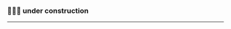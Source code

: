 ### 🚧🚧🚧 under construction

____

<!-- ###########################################################
###
### Update system and install tools
```
sudo apt update && sudo apt upgrade -y
sudo apt install curl tar wget clang pkg-config libssl-dev build-essential bsdmainutils jq git make gcc lz4 -y
```

### go
```
if ! [ -x "$(command -v go)" ]; then
  ver="1.20.5"
  cd $HOME
  wget "https://golang.org/dl/go$ver.linux-amd64.tar.gz"
  sudo rm -rf /usr/local/go
  sudo tar -C /usr/local -xzf "go$ver.linux-amd64.tar.gz"
  sudo rm "go$ver.linux-amd64.tar.gz"
  echo "export PATH=$PATH:/usr/local/go/bin:$HOME/go/bin" >> ~/.bash_profile
  source ~/.bash_profile
fi
```

### install
```
cd $HOME
rm -rf lava
git clone https://github.com/lavanet/lava.git
cd lava
git checkout v0.24.0
# The binary for a provider
export LAVA_BINARY=lavap
make install
```

### variables
```
node_moniker=
wallet=
provider_wallet=
chain=lava-testnet-2
port=13
```

### write and load
```
echo "export LAVA_M=$node_moniker" >> $HOME/.bash_profile
echo "export LAVA_W=$wallet" >> $HOME/.bash_profile
echo "export LAVARPC_W=$provider_wallet" >> $HOME/.bash_profile
echo "export LAVA_CHAIN=$chain" >> $HOME/.bash_profile
echo "export LAVA_PORT=$port" >> $HOME/.bash_profile
source ~/.bash_profile
```

### config
```
lavad config keyring-backend test
lavad config chain-id lava-testnet-2
lavad config node tcp://localhost:${LAVA_PORT}657
```

### init
```
lavad init $LAVA_M --chain-id $LAVA_CHAIN
```

### config timeouts
```
sed -i \
  -e 's/timeout_commit = ".*"/timeout_commit = "30s"/g' \
  -e 's/timeout_propose = ".*"/timeout_propose = "1s"/g' \
  -e 's/timeout_precommit = ".*"/timeout_precommit = "1s"/g' \
  -e 's/timeout_precommit_delta = ".*"/timeout_precommit_delta = "500ms"/g' \
  -e 's/timeout_prevote = ".*"/timeout_prevote = "1s"/g' \
  -e 's/timeout_prevote_delta = ".*"/timeout_prevote_delta = "500ms"/g' \
  -e 's/timeout_propose_delta = ".*"/timeout_propose_delta = "500ms"/g' \
  -e 's/skip_timeout_commit = ".*"/skip_timeout_commit = false/g' \
  $HOME/.lava/config/config.toml
```

### config ports
```
sed -i.bak \
-e "s%^proxy_app = \"tcp://127.0.0.1:[0-9]\{2\}658\"%proxy_app = \"tcp://127.0.0.1:${LAVA_PORT}658\"%;" \
-e "s%^laddr = \"tcp://127.0.0.1:[0-9]\{2\}657\"%laddr = \"tcp://127.0.0.1:${LAVA_PORT}657\"%;" \
-e "s%^pprof_laddr = \"localhost:[0-9]\{1\}060\"%pprof_laddr = \"localhost:${LAVA_PORT}060\"%;" \
-e "s%^laddr = \"tcp://0.0.0.0:[0-9]\{2\}656\"%laddr = \"tcp://0.0.0.0:${LAVA_PORT}656\"%;" \
-e "s%^prometheus_listen_addr = \":[0-9]\{2\}660\"%prometheus_listen_addr = \":${LAVA_PORT}660\"%" \
$HOME/.lava/config/config.toml
sed -i.bak \
-e "s%^address = \"tcp://localhost:[0-9]\{1\}317\"%address = \"tcp://localhost:${LAVA_PORT}317\"%;" \
-e "s%^address = \":[0-9]\{1\}080\"%address = \":${LAVA_PORT}080\"%;" \
-e "s%^address = \"localhost:[0-9]\{1\}090\"%address = \"localhost:${LAVA_PORT}090\"%;" \
-e "s%^address = \"localhost:[0-9]\{1\}091\"%address = \"localhost:${LAVA_PORT}091\"%;" \
$HOME/.lava/config/app.toml
```

### minimum gas price
```
sed -i 's|^minimum-gas-prices *=.*|minimum-gas-prices = "0ulava"|g' $HOME/.lava/config/app.toml
```

### Pruning
```
pruning="custom"
pruning_keep_recent="100"
pruning_keep_every="0"
pruning_interval="19"
sed -i -e "s/^pruning *=.*/pruning = \"$pruning\"/" $HOME/.lava/config/app.toml
sed -i -e "s/^pruning-keep-recent *=.*/pruning-keep-recent = \"$pruning_keep_recent\"/" $HOME/.lava/config/app.toml
sed -i -e "s/^pruning-keep-every *=.*/pruning-keep-every = \"$pruning_keep_every\"/" $HOME/.lava/config/app.toml
sed -i -e "s/^pruning-interval *=.*/pruning-interval = \"$pruning_interval\"/" $HOME/.lava/config/app.toml
```

### disable indexing (optional)
```
indexer="null"
sed -i -e "s/^indexer *=.*/indexer = \"$indexer\"/" $HOME/.lava/config/config.toml
```

### reset
```
lavad tendermint unsafe-reset-all --home $HOME/.lava
```

### node service
```
sudo tee /etc/systemd/system/lavad.service > /dev/null << EOF
[Unit]
Description=Lava_node
After=network-online.target
[Service]
User=$USER
ExecStart=$(which lavad) start
Restart=on-failure
RestartSec=5
LimitNOFILE=65535
[Install]
WantedBy=multi-user.target
EOF
```

###
```
curl -Ls https://snapshots.kjnodes.com/lava-testnet/addrbook.json > $HOME/.lava/config/addrbook.json

```

### [kjnode's](https://services.kjnodes.com/) snapshot
```
sudo systemctl start lavad && sudo journalctl -u lavad -f --no-hostname -o cat
```

###
```

```

###
```

```

###
```

```

###
```

```

###
```

```

###
```

```

###
```

```

###
```

```

###
```

```

###
```

```

###
```

```

###
```

```

###
```

```

###
```

```

###
```

```

######################################################### -->
